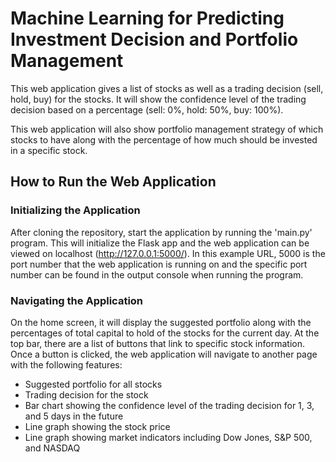 # Machine Learning for Predicting Investment Decision and Portfolio Management
This web application gives a list of stocks as well as a trading decision (sell, hold, buy) for the stocks. 
It will show the confidence level of the trading decision based on a percentage (sell: 0%, hold: 50%, buy: 100%).

This web application will also show portfolio management strategy of which stocks to have along with the percentage 
of how much should be invested in a specific stock. 

## How to Run the Web Application
### Initializing the Application
After cloning the repository, start the application by running the 'main.py' program. This will initialize the Flask app
and the web application can be viewed on localhost (http://127.0.0.1:5000/). In this example URL, 5000 is the port 
number that the web application is running on and the specific port number can be found in the output console when 
running the program. 

### Navigating the Application
On the home screen, it will display the suggested portfolio along with the percentages of total capital to hold of 
the stocks for the current day. At the top bar, there are a list of buttons that link to specific stock information.
Once a button is clicked, the web application will navigate to another page with the following features:
- Suggested portfolio for all stocks
- Trading decision for the stock
- Bar chart showing the confidence level of the trading decision for 1, 3, and 5 days in the future
- Line graph showing the stock price 
- Line graph showing market indicators including Dow Jones, S&P 500, and NASDAQ


